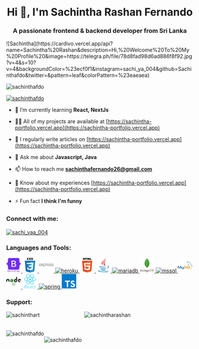 <h1 align="center">Hi 👋, I'm Sachintha Rashan Fernando</h1>
<h3 align="center">A passionate frontend & backend developer from Sri Lanka</h3>
![Sachintha](https://cardivo.vercel.app/api?name=Sachintha%20Rashan&description=Hi,%20Welcome%20To%20My%20Profile%20&image=https://telegra.ph/file/78d8fad98d6ad886f8f92.jpg?v=4&s=10?v=4&backgroundColor=%23ecf0f1&instagram=sachi_ya_004&github=Sachinthafdo&twitter=&pattern=leaf&colorPattern=%23eaeaea)

<p align="left"> <img src="https://komarev.com/ghpvc/?username=sachinthafdo&label=Profile%20views&color=0e75b6&style=flat" alt="sachinthafdo" /> </p>

<p align="left"> <a href="https://github.com/ryo-ma/github-profile-trophy"><img src="https://github-profile-trophy.vercel.app/?username=sachinthafdo" alt="sachinthafdo" /></a> </p>

- 🌱 I’m currently learning **React, NextJs**

- 👨‍💻 All of my projects are available at [https://sachintha-portfolio.vercel.app](https://sachintha-portfolio.vercel.app)

- 📝 I regularly write articles on [https://sachintha-portfolio.vercel.app](https://sachintha-portfolio.vercel.app)

- 💬 Ask me about **Javascript, Java**

- 📫 How to reach me **sachinthafernando26@gmail.com**

- 📄 Know about my experiences [https://sachintha-portfolio.vercel.app](https://sachintha-portfolio.vercel.app)

- ⚡ Fun fact **I think I'm funny**

<h3 align="left">Connect with me:</h3>
<p align="left">
<a href="https://instagram.com/sachi_yaa_004" target="blank"><img align="center" src="https://raw.githubusercontent.com/rahuldkjain/github-profile-readme-generator/master/src/images/icons/Social/instagram.svg" alt="sachi_yaa_004" height="30" width="40" /></a>
</p>

<h3 align="left">Languages and Tools:</h3>
<p align="left"> <a href="https://getbootstrap.com" target="_blank" rel="noreferrer"> <img src="https://raw.githubusercontent.com/devicons/devicon/master/icons/bootstrap/bootstrap-plain-wordmark.svg" alt="bootstrap" width="40" height="40"/> </a> <a href="https://www.w3schools.com/css/" target="_blank" rel="noreferrer"> <img src="https://raw.githubusercontent.com/devicons/devicon/master/icons/css3/css3-original-wordmark.svg" alt="css3" width="40" height="40"/> </a> <a href="https://expressjs.com" target="_blank" rel="noreferrer"> <img src="https://raw.githubusercontent.com/devicons/devicon/master/icons/express/express-original-wordmark.svg" alt="express" width="40" height="40"/> </a> <a href="https://heroku.com" target="_blank" rel="noreferrer"> <img src="https://www.vectorlogo.zone/logos/heroku/heroku-icon.svg" alt="heroku" width="40" height="40"/> </a> <a href="https://www.w3.org/html/" target="_blank" rel="noreferrer"> <img src="https://raw.githubusercontent.com/devicons/devicon/master/icons/html5/html5-original-wordmark.svg" alt="html5" width="40" height="40"/> </a> <a href="https://www.java.com" target="_blank" rel="noreferrer"> <img src="https://raw.githubusercontent.com/devicons/devicon/master/icons/java/java-original.svg" alt="java" width="40" height="40"/> </a> <a href="https://mariadb.org/" target="_blank" rel="noreferrer"> <img src="https://www.vectorlogo.zone/logos/mariadb/mariadb-icon.svg" alt="mariadb" width="40" height="40"/> </a> <a href="https://www.mongodb.com/" target="_blank" rel="noreferrer"> <img src="https://raw.githubusercontent.com/devicons/devicon/master/icons/mongodb/mongodb-original-wordmark.svg" alt="mongodb" width="40" height="40"/> </a> <a href="https://www.microsoft.com/en-us/sql-server" target="_blank" rel="noreferrer"> <img src="https://www.svgrepo.com/show/303229/microsoft-sql-server-logo.svg" alt="mssql" width="40" height="40"/> </a> <a href="https://www.mysql.com/" target="_blank" rel="noreferrer"> <img src="https://raw.githubusercontent.com/devicons/devicon/master/icons/mysql/mysql-original-wordmark.svg" alt="mysql" width="40" height="40"/> </a> <a href="https://nodejs.org" target="_blank" rel="noreferrer"> <img src="https://raw.githubusercontent.com/devicons/devicon/master/icons/nodejs/nodejs-original-wordmark.svg" alt="nodejs" width="40" height="40"/> </a> <a href="https://reactjs.org/" target="_blank" rel="noreferrer"> <img src="https://raw.githubusercontent.com/devicons/devicon/master/icons/react/react-original-wordmark.svg" alt="react" width="40" height="40"/> </a> <a href="https://spring.io/" target="_blank" rel="noreferrer"> <img src="https://www.vectorlogo.zone/logos/springio/springio-icon.svg" alt="spring" width="40" height="40"/> </a> <a href="https://www.typescriptlang.org/" target="_blank" rel="noreferrer"> <img src="https://raw.githubusercontent.com/devicons/devicon/master/icons/typescript/typescript-original.svg" alt="typescript" width="40" height="40"/> </a> </p>

<h3 align="left">Support:</h3>
<p><a href="https://www.buymeacoffee.com/sachinthart"> <img align="left" src="https://cdn.buymeacoffee.com/buttons/v2/default-yellow.png" height="50" width="210" alt="sachinthart" /></a><a href="https://ko-fi.com/sachintharashan"> <img align="left" src="https://cdn.ko-fi.com/cdn/kofi3.png?v=3" height="50" width="210" alt="sachintharashan" /></a></p><br><br>

<p><img align="left" src="https://github-readme-stats.vercel.app/api/top-langs?username=sachinthafdo&show_icons=true&locale=en&layout=compact" alt="sachinthafdo" /></p>

<p>&nbsp;<img align="center" src="https://github-readme-stats.vercel.app/api?username=sachinthafdo&show_icons=true&locale=en" alt="sachinthafdo" /></p>
